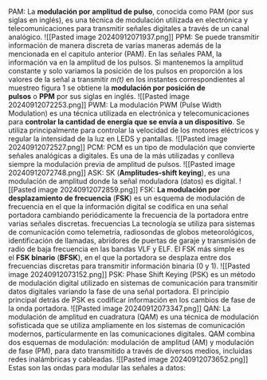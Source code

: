PAM: La **modulación por amplitud de pulso**, conocida como PAM (por sus siglas en inglés), es una técnica de modulación utilizada en electrónica y telecomunicaciones para transmitir señales digitales a través de un canal analógico.
![[Pasted image 20240912071937.png]]
PPM: Se puede transmitir información de manera discreta de varias maneras además de la mencionada en el capitulo anterior (PAM). En las señales PAM, la información va en la amplitud de los pulsos. Si mantenemos la amplitud constante y solo variamos la posición de los pulsos en proporción a los valores de la señal a transmitir _m(t)_ en los instantes correspondientes al muestreo figura 1 se obtiene la **modulación por posición de pulsos** o **PPM** por sus siglas en inglés.
![[Pasted image 20240912072253.png]]
PWM: La modulación PWM (Pulse Width Modulation) es una técnica utilizada en electrónica y telecomunicaciones para **controlar la cantidad de energía que se envía a un dispositivo**. Se utiliza principalmente para controlar la velocidad de los motores eléctricos y regular la intensidad de la luz en LEDS y pantallas.
![[Pasted image 20240912072527.png]]
PCM:  PCM es un tipo de modulación que convierte señales analógicas a digitales. Es una de la más utilizadas y conlleva siempre la modulación previa de amplitud de pulsos.
![[Pasted image 20240912072748.png]]
ASK: SK (**Amplitudes-shift keying**), es una modulación de amplitud donde la señal moduladora (datos) es digital.
![[Pasted image 20240912072859.png]]
FSK: **La modulación por desplazamiento de frecuencia** (**FSK**) es un esquema de modulación de frecuencia en el que la información digital se codifica en una señal portadora cambiando periódicamente la frecuencia de la portadora entre varias señales discretas. frecuencias La tecnología se utiliza para sistemas de comunicación como telemetría, radiosondas de globos meteorológicos, identificación de llamadas, abridores de puertas de garaje y transmisión de radio de baja frecuencia en las bandas VLF y ELF. El FSK más simple es el **FSK binario** (**BFSK**), en el que la portadora se desplaza entre dos frecuencias discretas para transmitir información binaria (0 y 1).
![[Pasted image 20240912073152.png]]
PSK: Phase Shift Keying (PSK) es un método de modulación digital utilizado en sistemas de comunicación para transmitir datos digitales variando la fase de una señal portadora. El principio principal detrás de PSK es codificar información en los cambios de fase de la onda portadora.
![[Pasted image 20240912073347.png]]
QAN: La modulación de amplitud en cuadratura (QAM) es una técnica de modulación sofisticada que se utiliza ampliamente en los sistemas de comunicación modernos, particularmente en las comunicaciones digitales. QAM combina dos esquemas de modulación: modulación de amplitud (AM) y modulación de fase (PM), para dato transmitido a través de diversos medios, incluidas redes inalámbricas y cableadas.
![[Pasted image 20240912073652.png]]
Estas son las ondas para modular las señales a datos: